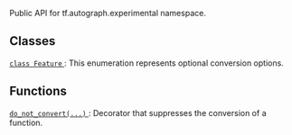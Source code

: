 Public API for tf.autograph.experimental namespace.



## Classes
[ `class Feature` ](https://tensorflow.google.cn/api_docs/python/tf/autograph/experimental/Feature): This enumeration represents optional conversion options.



## Functions
[ `do_not_convert(...)` ](https://tensorflow.google.cn/api_docs/python/tf/autograph/experimental/do_not_convert): Decorator that suppresses the conversion of a function.


